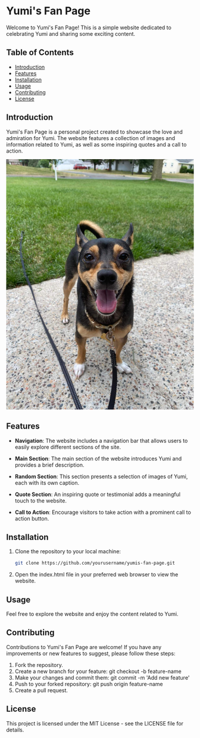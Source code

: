 # Yumi's Fan Page

Welcome to Yumi's Fan Page! This is a simple website dedicated to celebrating Yumi and sharing some exciting content.

## Table of Contents

- [Introduction](#introduction)
- [Features](#features)
- [Installation](#installation)
- [Usage](#usage)
- [Contributing](#contributing)
- [License](#License)

## Introduction

Yumi's Fan Page is a personal project created to showcase the love and admiration for Yumi. The website features a collection of images and information related to Yumi, as well as some inspiring quotes and a call to action.

![Happy Yumi](images/img6.jpg)

## Features

- **Navigation**: The website includes a navigation bar that allows users to easily explore different sections of the site.

- **Main Section**: The main section of the website introduces Yumi and provides a brief description.

- **Random Section**: This section presents a selection of images of Yumi, each with its own caption.

- **Quote Section**: An inspiring quote or testimonial adds a meaningful touch to the website.

- **Call to Action**: Encourage visitors to take action with a prominent call to action button.

## Installation

1. Clone the repository to your local machine:

   ```bash
   git clone https://github.com/yourusername/yumis-fan-page.git
2. Open the index.html file in your preferred web browser to view the website.

## Usage
Feel free to explore the website and enjoy the content related to Yumi.

## Contributing
Contributions to Yumi's Fan Page are welcome! If you have any improvements or new features to suggest, please follow these steps:

1. Fork the repository.
2. Create a new branch for your feature: git checkout -b feature-name
3. Make your changes and commit them: git commit -m 'Add new feature'
4. Push to your forked repository: git push origin feature-name
5. Create a pull request.

## License
This project is licensed under the MIT License - see the LICENSE file for details.


